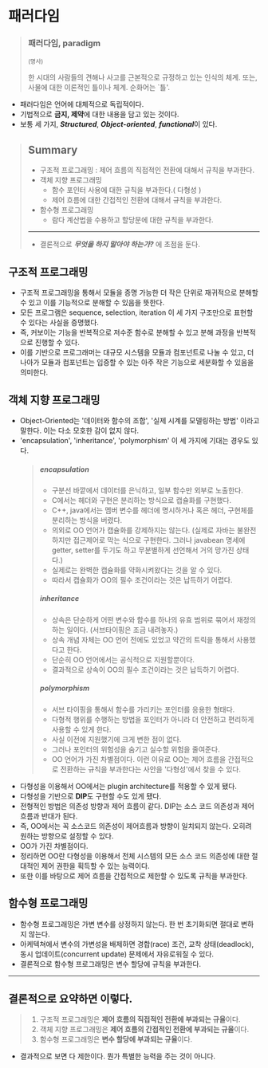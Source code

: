 # 패러다임


> ### 패러다임, paradigm
> <sub>(명사)</sub> 
> 
> 한 시대의 사람들의 견해나 사고를 근본적으로 규정하고 있는 인식의 체계. 또는, 사물에 대한 이론적인 틀이나 체계. 순화어는 `틀'.

- 패러다임은 언어에 대체적으로 독립적이다.
- 기법적으로 **금지, 제약**에 대한 내용을 담고 있는 것이다.
- 보통 세 가지, ***Structured***, ***Object-oriented***, ***functional***이 있다.

> ## Summary
> - 구조적 프로그래밍 : 제어 흐름의 직접적인 전환에 대해서 규칙을 부과한다.
> - 객체 지향 프로그래밍
>   - 함수 포인터 사용에 대한 규칙을 부과한다.( 다형성 )
>   - 제어 흐름에 대한 간접적인 전환에 대해서 규칙을 부과한다.
> - 함수형 프로그래밍
>   - 람다 계산법을 수용하고 할당문에 대한 규칙을 부과한다.
> ---
> - 결론적으로 ***무엇을 하지 말아야 하는가?*** 에 초점을 둔다.


## 구조적 프로그래밍
- 구조적 프로그래밍을 통해서 모듈을 증명 가능한 더 작은 단위로 재귀적으로 분해할 수 있고 이를 기능적으로 분해할 수 있음을 뜻한다.
- 모든 프로그램은 sequence, selection, iteration 이 세 가지 구조만으로 표현할 수 있다는 사실을 증명했다.
- 즉, 커보이는 기능을 반복적으로 저수준 함수로 분해할 수 있고 분해 과정을 반복적으로 진행할 수 있다.
- 이를 기반으로 프로그래머는 대규모 시스템을 모듈과 컴포넌트로 나눌 수 있고, 더 나아가 모듈과 컴포넌트는 입증할 수 있는 아주 작은 기능으로 세분화할 수 있음을 의미한다.

## 객체 지향 프로그래밍
- Object-Oriented는 '데이터와 함수의 조합', '실제 시계를 모델링하는 방법' 이라고 말한다. 이는 다소 모호한 감이 없지 않다. 
- 'encapsulation', 'inheritance', 'polymorphism' 이 세 가지에 기대는 경우도 있다.
  > ##### encapsulation
  > - 구분선 바깥에서 데이터를 은닉하고, 일부 함수만 외부로 노출한다.
  > - C에서는 헤더와 구현은 분리하는 방식으로 캡슐화를 구현했다.
  > - C++, java에서는 멤버 변수를 헤더에 명시하거나 혹은 헤더, 구현체를 분리하는 방식을 버렸다.
  > - 의외로 OO 언어가 캡슐화를 강제하지는 않는다. (실제로 자바는 불완전하지만 접근제어로 막는 식으로 구현한다. 그러나 javabean 명세에 getter, setter를 두기도 하고 무분별하게 선언해서 거의 망가진 상태다.)
  > - 실제로는 완벽한 캡슐화를 약화시켜왔다는 것을 알 수 있다.
  > - 따라서 캡슐화가 OO의 필수 조건이라는 것은 납득하기 어렵다.
  >
  > ##### inheritance
  > - 상속은 단순하게 어떤 변수와 함수를 하나의 유효 범위로 묶어서 재정의하는 일이다. (서브타이핑은 조금 내려놓자.)
  > - 상속 개념 자체는 OO 언어 전에도 있었고 약간의 트릭을 통해서 사용했다고 한다.
  > - 단순히 OO 언어에서는 공식적으로 지원할뿐이다.
  > - 결과적으로 상속이 OO의 필수 조건이라는 것은 납득하기 어렵다.
  > 
  > ##### polymorphism
  > - 서브 타이핑을 통해서 함수를 가리키는 포인터를 응용한 형태다.
  > - 다형적 행위를 수행하는 방법을 포인터가 아니라 더 안전하고 편리하게 사용할 수 있게 한다.
  > - 사실 이전에 지원했기에 크게 변한 점이 없다.
  > - 그러나 포인터의 위험성을 숨기고 실수할 위험을 줄여준다. 
  > - OO 언어가 가진 차별점이다. 이런 이유로 OO는 제어 흐름을 간접적으로 전환하는 규칙을 부과한다는 사안을 '다형성'에서 찾을 수 있다.
- 다형성을 이용해서 OO에서는 plugin architecture를 적용할 수 있게 됐다.
- 다형성을 기반으로 **DIP**도 구현할 수도 있게 됐다.
- 전형적인 방법은 의존성 방향과 제어 흐름이 같다. DIP는 소스 코드 의존성과 제어 흐름과 반대가 된다.
- 즉, OO에서는 꼭 소스코드 의존성이 제어흐름과 방향이 일치되지 않는다. 오히려 원하는 방향으로 설정할 수 있다.
- OO가 가진 차별점이다. 
- 정리하면 OO란 다형성을 이용해서 전체 시스템의 모든 소스 코드 의존성에 대한 절대적인 제어 권한을 획득할 수 있는 능력이다.
- 또한 이를 바탕으로 제어 흐름을 간접적으로 제한할 수 있도록 규칙을 부과한다.

## 함수형 프로그래밍
- 함수형 프로그래밍은 가변 변수를 상정하지 않는다. 한 번 초기화되면 절대로 변하지 않는다.
- 아케텍쳐에서 변수의 가변성을 배제하면 경합(race) 조건, 교착 상태(deadlock), 동시 업데이트(concurrent update) 문제에서 자유로워질 수 있다.
- 결론적으로 함수형 프로그래밍은 변수 할당에 규칙을 부과한다.


---
## 결론적으로 요약하면 이렇다.
> 1. 구조적 프로그래밍은 **제어 흐름의 직접적인 전환에 부과되는 규율**이다.
> 2. 객체 지향 프로그래밍은 **제어 흐름의 간접적인 전환에 부과되는 규율**이다.
> 3. 함수형 프로그래밍은 **변수 할당에 부과되는 규율**이다.

- 결과적으로 보면 다 제한이다. 뭔가 특별한 능력을 주는 것이 아니다.